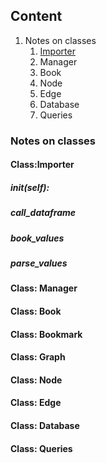 ## Content
1. Notes on classes
   1. [Importer](Class:Importer)
   2. Manager
   3. Book
   4. Node
   5. Edge
   6. Database
   7. Queries

### Notes on classes

#### Class:Importer
##### __init__(self):
##### call_dataframe
##### book_values
##### parse_values

#### Class: Manager
#### Class: Book
#### Class: Bookmark
#### Class: Graph
#### Class: Node
#### Class: Edge
#### Class: Database
#### Class: Queries

